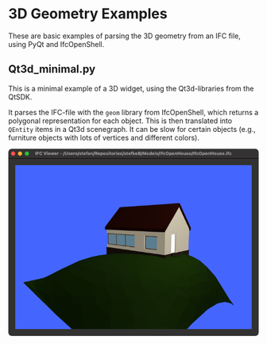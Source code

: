 # 3D Geometry Examples

These are basic examples of parsing the 3D geometry from an IFC file, using PyQt and IfcOpenShell.

## Qt3d_minimal.py

This is a minimal example of a 3D widget, using the Qt3d-libraries from the QtSDK.

It parses the IFC-file with the `geom` library from IfcOpenShell, which returns a polygonal representation for each object. This is then translated into `QEntity` items in a Qt3d scenegraph. It can be slow for certain objects (e.g., furniture objects with lots of vertices and different colors).

![result](images/qt3d_minimal.png)
